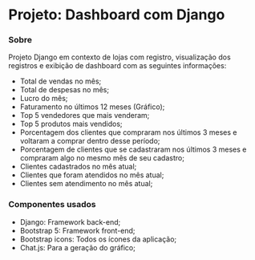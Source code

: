 <h1>Projeto: Dashboard com Django</h1>

<h3>Sobre</h3>
Projeto Django em contexto de lojas com registro, visualização dos registros e exibição de dashboard com as seguintes informações:

- Total de vendas no mês;
- Total de despesas no mês;
- Lucro do mês;
- Faturamento no últimos 12 meses (Gráfico);
- Top 5 vendedores que mais venderam;
- Top 5 produtos mais vendidos;
- Porcentagem dos clientes que compraram nos últimos 3 meses e voltaram a comprar dentro desse período;
- Porcentagem de clientes que se cadastraram nos últimos 3 meses e compraram algo no mesmo mês de seu cadastro;
- Clientes cadastrados no mês atual;
- Clientes que foram atendidos no mês atual;
- Clientes sem atendimento no mês atual;

<h3>Componentes usados</h3>

- Django: Framework back-end;
- Bootstrap 5: Framework front-end;
- Bootstrap icons: Todos os ícones da aplicação;
- Chat.js: Para a geração do gráfico;
